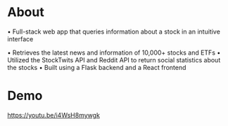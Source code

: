 # About
 • Full-stack web app that queries information about a stock in an intuitive interface
 
 • Retrieves the latest news and information of 10,000+ stocks and ETFs
 • Utilized the StockTwits API and Reddit API to return social statistics about the stocks
 • Built using a Flask backend and a React frontend
# Demo
https://youtu.be/i4WsH8mywgk
